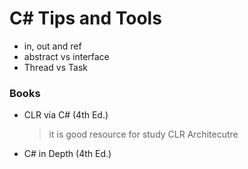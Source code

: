 # C# Tips and Tools

- in, out and ref
- abstract vs interface
- Thread vs Task

### Books 

- CLR via C# (4th Ed.)
  > it is good resource for study CLR Architecutre
- C# in Depth (4th Ed.)
